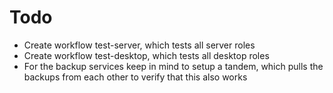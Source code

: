 # Todo
- Create workflow test-server, which tests all server roles
- Create workflow test-desktop, which tests all desktop roles
- For the backup services keep in mind to setup a tandem, which pulls the backups from each other to verify that this also works